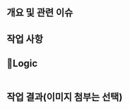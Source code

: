 ## 개요 및 관련 이슈
<!--
- 메인 홈 뷰의 UI를 전체 구현했습니다.(예시)
- 작업 이슈: #1
-->


## 작업 사항
<!--
- 관리자용 대시보드 구현(예시)
- 관리자용 권한 수정 버튼 추가(예시)
-->

## Logic
<!-- 작업 내용 1 -->
```swift
```

 ## 작업 결과(이미지 첨부는 선택)
